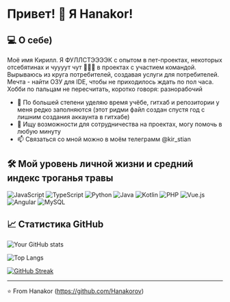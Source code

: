 # Привет! 👋 Я Hanakor!


## 💻 О себе)
Моё имя Кирилл. Я ФУЛЛСТЭЭЭЭК с опытом в пет-проектах, некоторых отсебятинах и чуууут чут 🤏🤏🤏 в проектах с участием командой. Вырываюсь из круга потребителей, создавая услуги для потребителей. Мечта - найти ОЗУ для IDE, чтобы не приходилось ждать по пол часа. Хобби по пальцам не пересчитать, коротко говоря: разнорабочий


- 🌱 По большей степени уделяю время учёбе, гитхаб и репозитории у меня редко заполняются (этот ридми файл создан спустя год с лишним создания аккаунта в гитхабе)
- 👯 Ищу возможности для сотрудничества на проектах, могу помочь в любую минуту
- 📫 Связаться со мной можно в моём телеграмм @kir_stian


## 🛠️ Мой уровень личной жизни и средний индекс троганья травы
![JavaScript](https://img.shields.io/badge/JavaScript-323330?style=for-the-badge&logo=javascript&logoColor=F7DF1E) ![TypeScript](https://img.shields.io/badge/TypeScript-007ACC?style=for-the-badge&logo=typescript&logoColor=white) ![Python](https://img.shields.io/badge/Python-14354C?style=for-the-badge&logo=python&logoColor=white) ![Java](https://img.shields.io/badge/Java-007396?style=for-the-badge&logo=java&logoColor=white) ![Kotlin](https://img.shields.io/badge/Kotlin-0095D5?style=for-the-badge&logo=kotlin&logoColor=white) ![PHP](https://img.shields.io/badge/PHP-777BB4?style=for-the-badge&logo=php&logoColor=white) ![Vue.js](https://img.shields.io/badge/Vue.js-35495E?style=for-the-badge&logo=vue.js&logoColor=4FC08D) ![Angular](https://img.shields.io/badge/Angular-DD0031?style=for-the-badge&logo=angular&logoColor=white) ![MySQL](https://img.shields.io/badge/MySQL-005C84?style=for-the-badge&logo=mysql&logoColor=white)



## 📈 Статистика GitHub
![Your GitHub stats](https://github-readme-stats.vercel.app/api?username=Hanakor&show_icons=true&theme=radical)


![Top Langs](https://github-readme-stats.vercel.app/api/top-langs/?username=Hanakor&layout=compact&theme=radical)


[![GitHub Streak](https://github-readme-streak-stats.herokuapp.com/?user=Hanakor&theme=radical)](https://git.io/streak-stats)


---

⭐️ From Hanakor (https://github.com/Hanakorov)
